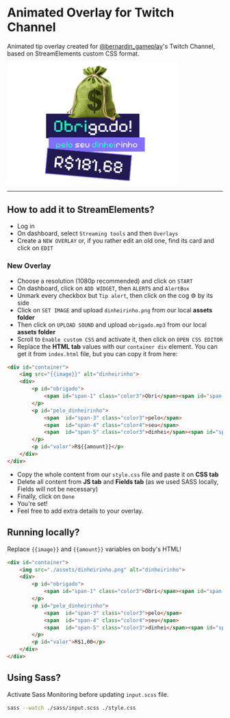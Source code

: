 # Animated Overlay for Twitch Channel

Animated tip overlay created for [@bernardin_gameplay](https://twitch.tv/bernardin_gameplay/)'s Twitch Channel, based on StreamElements custom CSS format.

<img src="./public/screenshot.png" alt="Screenshot" width="400px"/>

---

## How to add it to StreamElements?

- Log in
- On dashboard, select `Streaming tools` and then `Overlays`
- Create a `NEW OVERLAY` or, if you rather edit an old one, find its card and click on `EDIT`

### New Overlay

- Choose a resolution (1080p recommended) and click on `START`
- On dashboard, click on `ADD WIDGET`, then `ALERTS` and `AlertBox`
- Unmark every checkbox but `Tip alert`, then click on the cog ⚙ by its side
- Click on `SET IMAGE` and upload `dinheirinho.png` from our local **assets folder**
- Then click on `UPLOAD SOUND` and upload `obrigado.mp3` from our local **assets folder**
- Scroll to `Enable custom CSS` and activate it, then click on `OPEN CSS EDITOR`
- Replace the **HTML tab** values with our `container div` element. You can get it from `index.html` file, but you can copy it from here:

```html
<div id="container">
    <img src="{{image}}" alt="dinheirinho">
    <div>
        <p id="obrigado">
            <span id="span-1" class="color3">Obri</span><span id="span-2" class="color4">gado!</span>
        </p>
        <p id="pelo_dinheirinho">
            <span  id="span-3" class="color3">pelo</span>
            <span  id="span-4" class="color4">seu</span>
            <span  id="span-5" class="color3">dinhei</span><span id="span-6" class="color4">rinho</span>
        </p>
        <p id="valor">R${{amount}}</p>
    </div>
</div>
```

- Copy the whole content from our `style.css` file and paste it on **CSS tab**
- Delete all content from **JS tab** and **Fields tab** (as we used SASS locally, Fields will not be necessary)
- Finally, click on `Done`
- You're set!
- Feel free to add extra details to your overlay.



## Running locally?

Replace `{{image}}` and `{{amount}}` variables on body's HTML!

```html
<div id="container">
    <img src="./assets/dinheirinho.png" alt="dinheirinho">
    <div>
        <p id="obrigado">
            <span id="span-1" class="color3">Obri</span><span id="span-2" class="color4">gado!</span>
        </p>
        <p id="pelo_dinheirinho">
            <span  id="span-3" class="color3">pelo</span>
            <span  id="span-4" class="color4">seu</span>
            <span  id="span-5" class="color3">dinhei</span><span id="span-6" class="color4">rinho</span>
        </p>
        <p id="valor">R$1,00</p>
    </div>
</div>
```

## Using Sass?

Activate Sass Monitoring before updating `input.scss` file.

```bash
sass --watch ./sass/input.scss ./style.css
```